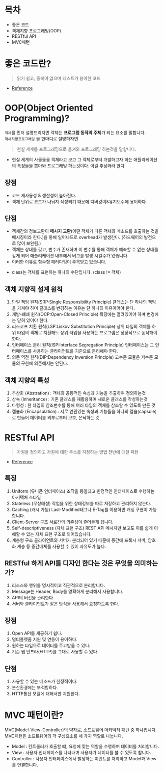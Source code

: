 # 목차

- 좋은 코드
- 객체지향 프로그래밍(OOP)
- RESTful API
- MVC패턴

# 좋은 코드란?

> 읽기 쉽고, 중복이 없으며 테스트가 용이한 코드
- [Reference](https://jbee.io/etc/what-is-good-code/)

# OOP(Object Oriented Programming)?

`객체`를 먼저 설명드리자면 객체는 **프로그램 동작의 주체**가 되는 요소를 말합니다.  
`객체지향프로그래밍` 을 한마디로 설명하자면 
> 현실 세계를 프로그래밍으로 옮겨와 프로그래밍 하는것을 말합니다.
- 현실 세계의 사물들을 객체라고 보고 그 객체로부터 개발하고자 하는 애플리케이션의 특징들을 뽑아와 프로그래밍 하는것이다. 이걸 추상화라 한다.

## 장점
- 코드 재사용성 & 생산성이 높아진다.
- 객체 단위로 코드가 나눠져 작성되기 때문에 디버깅이&유지보수에 용이하다.
## 단점
- 객체간의 정보교환이 **메시지 교환**(어떤 객체가 다른 객체의 메소드를 호출하는 것을 메시징이라 한다.)을 통해 일어나므로 overhead가 발생한다. (하드웨어의 발전으로 많이 보완됨.)
- 객체는 상태를 갖고, 변수가 존재하며 이 변수를 통해 객체가 예측할 수 없는 상태를 갖게 되어 애플리케이션 내부에서 버그를 발생 시킬수가 있습니다.
- 이러한 이유로 함수형 패러다임이 주목받고 있습니다.

* class는 객체를 표현하는 하나의 수단입니다. (class != 객체)

## 객체 지향적 설계 원칙
1. 단일 책임 원칙(SRP:Single Responsibility Principle)
    클래스는 단 하나의 책임을 가져야 하며 클래스를 변경하는 이유는 단 하나의 이유이어야 한다.
2. 개방-폐쇄 원칙(OCP:Open-Closed Principle)
    확장에는 열려있어야 하며 변경에는 닫혀 있어야 한다.
3. 리스코프 치환 원칙(LSP:Liskov Substitution Principle)
    상위 타입의 객체를 하위 타입의 객체로 치환해도 상위 타입을 사용하는 프로그램은 정상적으로 동작해야 한다.
4. 인터페이스 분리 원칙(ISP:Interface Segregation Principle)
    인터페이스는 그 인터페이스를 사용하는 클라이언트를 기준으로 분리해야 한다.
5. 의존 역전 원칙(DIP:Dependency Inversion Principle)
    고수준 모듈은 저수준 모듈의 구현에 의존해서는 안된다.

## 객체 지향의 특성
1. 추상화 (Abstration) : 객체의 공통적인 속성과 기능을 추출하여 정의하는것
2. 상속 (Inheritance) : 기존 클래스를 재활용하여 새로운 클래스를 작성하는것
3. 다형성 : 한 타입의 참조변수를 통해 여러 타입의 객체를 참조할 수 있도록 만든 것
4. 캡슐화 (Encapsulation) : 서로 연관있는 속성과 기능들을 하나의 캡슐(capsule)로 만들어 데이터를 외부로부터 보호, 은닉하는 것

# RESTful API

> 자원을 정의하고 자원에 대한 주소를 지정하는 방법 전반에 대한 패턴

- [Reference](https://meetup.nhncloud.com/posts/92)
## 특징
1. Uniform (유니폼 인터페이스)
    조작을 통일되고 한정적인 인터페이스로 수행하는 아키텍처 스타일
2. Stateless (무상태성)
    작업을 위한 상태정보를 따로 저장하고 관리하지 않는다.
3. Caching (캐시 가능)
    Last-Modified태그나 E-Tag를 이용하면 캐싱 구현이 가능합니다.
4. Client-Server 구조
    서로간의 의존성이 줄어들게 됩니다.
5. Self-descriptiveness (자체 표현 구조)
    REST API 메시지만 보고도 이를 쉽게 이해할 수 있는 자체 표현 구조로 되어있습니다.
6. 계층형 구조
    클라이언트와 서버가 분리되어 있기 때문에 중간에 프록시 서버, 암호화 계층 등 중간매체를 사용할 수 있어 자유도가 높다.

## RESTful 하게 API를 디자인 한다는 것은 무엇을 의미하는가?
1. 리소스와 행위를 명시적이고 직관적으로 분리합니다.
2. Message는 Header, Body를 명확하게 분리해서 사용합니다.
3. API의 버전을 관리한다
4. 서버와 클라이언트가 같은 방식을 사용해서 요청하도록 한다.

## 장점
1. Open API를 제공하기 쉽다.
2. 멀티플랫폼 지원 및 연동이 용이하다.
3. 원하는 타입으로 데이터를 주고받을 수 있다.
4. 기존 웹 인프라(HTTP)를 그대로 사용할 수 있다.

## 단점
1. 사용할 수 있는 메소드가 한정적이다.
2. 분산환경에는 부적합하다.
3. HTTP통신 모델에 대해서만 지원한다.


# MVC 패턴이란?
MVC(Model-View-Controller)의 약자로, 소프트웨어 아키텍처 패턴 중 하나입니다.  
MVC패턴은 소프트웨어의 각 구성요소를 세 가지 역할로 나눕니다.  
- Model : 컨트롤러가 호출할 떄, 요청에 맞는 역할을 수행하며 데이터를 처리합니다.
- View : 사용자 인터페이스를 나타내며 사용자가 데이터를 볼 수 있도록 합니다.
- Controller : 사용자 인터페이스에서 발생하는 이벤트를 처리하고 Model과 View를 연결합니다.



